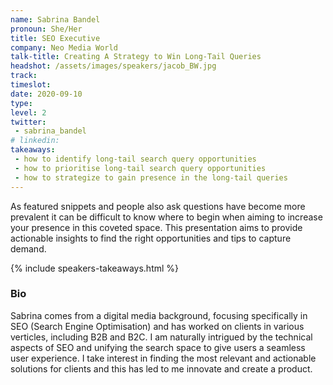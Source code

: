 ```yaml
---
name: Sabrina Bandel
pronoun: She/Her
title: SEO Executive
company: Neo Media World
talk-title: Creating A Strategy to Win Long-Tail Queries
headshot: /assets/images/speakers/jacob_BW.jpg
track: 
timeslot: 
date: 2020-09-10
type: 
level: 2
twitter:
 - sabrina_bandel 
# linkedin: 
takeaways:
 - how to identify long-tail search query opportunities
 - how to prioritise long-tail search query opportunities
 - how to strategize to gain presence in the long-tail queries
---
```


<p>As featured snippets and people also ask questions have become more prevalent it can be difficult to 
know where to begin when aiming to increase your presence in this coveted space. This presentation aims 
to provide actionable insights to find the right opportunities and tips to capture demand.</p>

{% include speakers-takeaways.html %}

<h3>Bio</h3>
<p>Sabrina comes from a digital media background, focusing specifically in SEO (Search Engine 
Optimisation) and has worked on clients in various verticles, including B2B and B2C. I am naturally 
intrigued by the technical aspects of SEO and unifying the search space to give users a seamless user 
experience. I take interest in finding the most relevant and actionable solutions for clients and this 
has led to me innovate and create a product.</p>